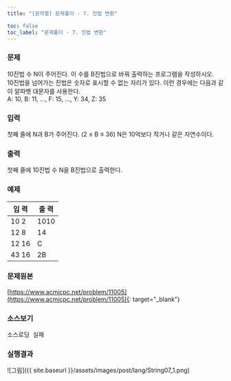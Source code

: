 ```yaml
---
title: "[문자열] 문제풀이 - 7. 진법 변환"

toc: false
toc_label: "문제풀이 - 7. 진법 변환"
---
```


### 문제
10진법 수 N이 주어진다. 이 수를 B진법으로 바꿔 출력하는 프로그램을 작성하시오.    
10진법을 넘어가는 진법은 숫자로 표시할 수 없는 자리가 있다. 이런 경우에는 다음과 같이 알파벳 대문자를 사용한다.     
A: 10, B: 11, ..., F: 15, ..., Y: 34, Z: 35

### 입력
첫째 줄에 N과 B가 주어진다. (2 ≤ B ≤ 36) N은 10억보다 작거나 같은 자연수이다.

### 출력
첫째 줄에 10진법 수 N을 B진법으로 출력한다.


### 예제    

입    력 |  출    력     
----- | -----  
10 2 | 1010
12 8 | 14
12 16 | C
43 16 | 2B


### 문제원본    
[https://www.acmicpc.net/problem/11005](https://www.acmicpc.net/problem/11005){: target="_blank"}

### 소스보기
<pre id="show1" class="show-json-from-git">소스로딩 실패</pre>
<script>showJsonFromGit('{{ site.repository_raw }}/step2/String07DigitConversion.java', 'show1', '500px');</script>


### 실행결과
![그림]({{ site.baseurl }}/assets/images/post/lang/String07_1.png)



